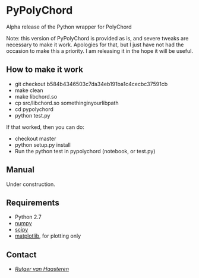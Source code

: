 # PyPolyChord #

Alpha release of the Python wrapper for PolyChord

Note: this version of PyPolyChord is provided as is, and severe tweaks are
necessary to make it work. Apologies for that, but I just have not had the
occasion to make this a priority. I am releasing it in the hope it will be
useful.

## How to make it work ##

* git checkout b584b4346503c7da34eb191ba1c4cecbc37591cb
* make clean
* make libchord.so
* cp src/libchord.so somethinginyourlibpath
* cd pypolychord
* python test.py

If that worked, then you can do:

* checkout master
* python setup.py install
* Run the python test in pypolychord (notebook, or test.py)

## Manual ##
Under construction.


## Requirements ##

* Python 2.7
* [numpy](http://numpy.scipy.org)
* [scipy](http://numpy.scipy.org)
* [matplotlib](http://matplotlib.org), for plotting only

## Contact ##

* [_Rutger van Haasteren_](mailto:vhaasteren@gmail.com)

